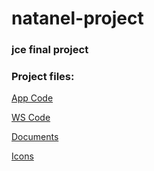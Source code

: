 natanel-project
===============

<h3>jce final project</h3>

<h3>Project files:</h3>
<a href="https://github.com/sergey-korchagin/natanel-project/tree/master/App%20Code/Natanel">App Code</a>
<p>
<a href="https://github.com/sergey-korchagin/natanel-project/tree/master/WS%20Code/WcfService">WS Code</a>
<p>
<a href="https://github.com/sergey-korchagin/natanel-project/tree/master/Doc%20Files">Documents</a>
<p>
<a href="https://github.com/sergey-korchagin/natanel-project/tree/master/icon's">Icons</a>


